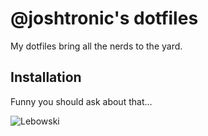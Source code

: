 # @joshtronic's dotfiles

My dotfiles bring all the nerds to the yard.

## Installation

Funny you should ask about that...

![Lebowski](http://media.giphy.com/media/pWP6AQg2KMc2Q/giphy.gif)
